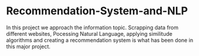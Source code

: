 # Recommendation-System-and-NLP
In this project we approach the information topic. Scrapping data from different websites, Pocessing Natural Language, applying similitude algorithms and creating a recommendation system is what has been done in this major project. 
